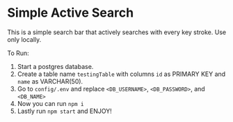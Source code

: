 # Simple Active Search

This is a simple search bar that actively searches with every key stroke. Use only locally.

To Run:

1. Start a postgres database.
2. Create a table name `testingTable` with columns `id` as PRIMARY KEY and `name` as VARCHAR(50).
3. Go to `config/.env` and replace `<DB_USERNAME>`, `<DB_PASSWORD>`, and `<DB_NAME>`
4. Now you can run `npm i`
5. Lastly run `npm start` and ENJOY!
